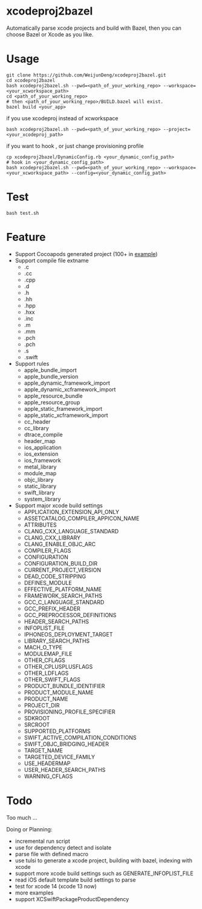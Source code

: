 # xcodeproj2bazel

Automatically parse xcode projects and build with Bazel, then you can choose Bazel or Xcode as you like.

# Usage

```
git clone https://github.com/WeijunDeng/xcodeproj2bazel.git
cd xcodeproj2bazel
bash xcodeproj2bazel.sh --pwd=<path_of_your_working_repo> --workspace=<your_xcworkspace_path>
cd <path_of_your_working_repo>
# then <path_of_your_working_repo>/BUILD.bazel will exist.
bazel build <your_app>
```

if you use xcodeproj instead of xcworkspace
```
bash xcodeproj2bazel.sh --pwd=<path_of_your_working_repo> --project=<your_xcodeproj_path>
```

if you want to hook , or just change provisioning profile
```
cp xcodeproj2bazel/DynamicConfig.rb <your_dynamic_config_path>
# hook in <your_dynamic_config_path>
bash xcodeproj2bazel.sh --pwd=<path_of_your_working_repo> --workspace=<your_xcworkspace_path> --config=<your_dynamic_config_path>
```

# Test

```
bash test.sh
```

# Feature

- Support Cocoapods generated project (100+ in [example](https://github.com/WeijunDeng/xcodeproj2bazel/blob/main/examples/swift_app_with_pod_no_use_frameworks/Podfile))
- Support compile file extname
    - .c
    - .cc
    - .cpp
    - .d
    - .h
    - .hh
    - .hpp
    - .hxx
    - .inc
    - .m
    - .mm
    - .pch
    - .pch
    - .s
    - .swift
- Support rules
    - apple_bundle_import
    - apple_bundle_version
    - apple_dynamic_framework_import
    - apple_dynamic_xcframework_import
    - apple_resource_bundle
    - apple_resource_group
    - apple_static_framework_import
    - apple_static_xcframework_import
    - cc_header
    - cc_library
    - dtrace_compile
    - header_map
    - ios_application
    - ios_extension
    - ios_framework
    - metal_library
    - module_map
    - objc_library
    - static_library
    - swift_library
    - system_library
- Support major xcode build settings
    - APPLICATION_EXTENSION_API_ONLY
    - ASSETCATALOG_COMPILER_APPICON_NAME
    - ATTRIBUTES
    - CLANG_CXX_LANGUAGE_STANDARD
    - CLANG_CXX_LIBRARY
    - CLANG_ENABLE_OBJC_ARC
    - COMPILER_FLAGS
    - CONFIGURATION
    - CONFIGURATION_BUILD_DIR
    - CURRENT_PROJECT_VERSION
    - DEAD_CODE_STRIPPING
    - DEFINES_MODULE
    - EFFECTIVE_PLATFORM_NAME
    - FRAMEWORK_SEARCH_PATHS
    - GCC_C_LANGUAGE_STANDARD
    - GCC_PREFIX_HEADER
    - GCC_PREPROCESSOR_DEFINITIONS
    - HEADER_SEARCH_PATHS
    - INFOPLIST_FILE
    - IPHONEOS_DEPLOYMENT_TARGET
    - LIBRARY_SEARCH_PATHS
    - MACH_O_TYPE
    - MODULEMAP_FILE
    - OTHER_CFLAGS
    - OTHER_CPLUSPLUSFLAGS
    - OTHER_LDFLAGS
    - OTHER_SWIFT_FLAGS
    - PRODUCT_BUNDLE_IDENTIFIER
    - PRODUCT_MODULE_NAME
    - PRODUCT_NAME
    - PROJECT_DIR
    - PROVISIONING_PROFILE_SPECIFIER
    - SDKROOT
    - SRCROOT
    - SUPPORTED_PLATFORMS
    - SWIFT_ACTIVE_COMPILATION_CONDITIONS
    - SWIFT_OBJC_BRIDGING_HEADER
    - TARGET_NAME
    - TARGETED_DEVICE_FAMILY
    - USE_HEADERMAP
    - USER_HEADER_SEARCH_PATHS
    - WARNING_CFLAGS

# Todo

Too much ...

Doing or Planning:

- incremental run script
- use for dependency detect and isolate
- parse file with defined macro
- use tulsi to generate a xcode project, building with bazel, indexing with xcode
- support more xcode build settings such as GENERATE_INFOPLIST_FILE
- read iOS default template build settings to parse
- test for xcode 14 (xcode 13 now)
- more examples
- support XCSwiftPackageProductDependency
